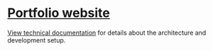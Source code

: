 # [Portfolio website](https://koennie270993.github.io/portfolio/)

[View technical documentation](./docs/DEVELOPMENT.md) for details about the architecture and development setup.
